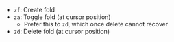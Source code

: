 - `zf`: Create fold
- `za`: Toggle fold (at cursor position)
    - Prefer this to `zd`, which once delete cannot recover
- `zd`: Delete fold (at cursor position)
